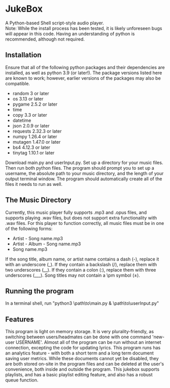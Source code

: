 # JukeBox
A Python-based Shell script-style audio player.<br>
Note: While the install process has been tested, it is likely unforeseen bugs will appear in this code. Having an understanding of python is recommended, although not required.
 
 ## Installation
Ensure that all of the following python packages and their dependencies are installed, as well as python 3.9 (or later!). The package versions listed here are known to work; however, earlier versions of the packages may also be compatible.
* random 3 or later
* os 3.13 or later
* pygame 2.5.2 or later
* time
* copy 3.3 or later
* datetime
* json 2.0.9 or later
* requests 2.32.3 or later
* numpy 1.26.4 or later
* mutagen 1.47.0 or later
* bs4 4.12.3 or later
* tinytag 1.10.1 or later


Download main.py and userInput.py. Set up a directory for your music files. Then run both python files. The program should prompt you to set up a username,  the absolute path to your music directory, and the length of your output terminal window. The program should automatically create all of the files it needs to run as well.

## The Music Directory
Currently, this music player fully supports .mp3 and .opus files, and supports playing .wav files, but does not support extra functionality with .wav files. For this player to function correctly, all music files must be in one of the following forms:
* Artist - Song name.mp3
* Artist - Album - Song name.mp3
* Song name.mp3

If the song title, album name, or artist name contains a dash (-), replace it with an underscore (\_). If they contain a backslash (/), replace them with two underscores (\_\_). If they contain a colon (:), replace them with three underscores (\_\_\_). Song titles may not contain a \pm symbol (±).
	
## Running the program
In a terminal shell, run "python3 \path\to\main.py & \path\to\userInput.py"

## Features
This program is light on memory storage. It is very plurality-friendly, as switching between users/headmates can be done with one command 'new-user USERNAME'. Almost all of the program can be run without an internet connection, excepting the code for updating lyrics. This program runs has an analytics feature - with both a short term and a long term document saving user metrics. While these documents cannot yet be disabled, they are both stored on-site in the program files and can be deleted at the user's convenience, both inside and outside the program. This jukebox supports playlists, and has a basic playlist editing feature, and also has a robust queue function.
